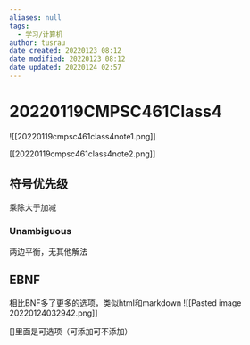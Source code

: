```yaml
---
aliases: null
tags:
  - 学习/计算机
author: tusrau
date created: 20220123 08:12
date modified: 20220123 08:12
date updated: 20220124 02:57
---
```


# 20220119CMPSC461Class4

![[20220119cmpsc461class4note1.png]]

[[20220119cmpsc461class4note2.png]]

## 符号优先级

乘除大于加减


### Unambiguous
两边平衡，无其他解法

## EBNF
相比BNF多了更多的选项，类似html和markdown
![[Pasted image 20220124032942.png]]

\[]里面是可选项（可添加可不添加）
